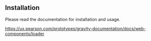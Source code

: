 ## Installation

Please read the documentation for installation and usage.

https://ux.pearson.com/prototypes/gravity-documentation/docs/web-components/loader
